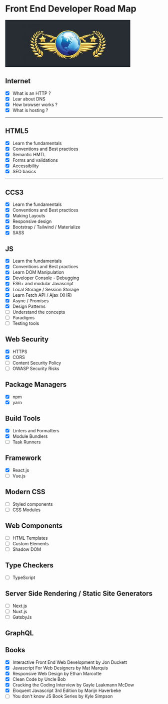 # Front End Developer Road Map

![Global ELite](./road_to_global.jpg)

## Internet

- [x] What is an HTTP ?
- [x] Lear about DNS
- [x] How browser works ?
- [x] What is hosting ?

---

## HTML5

- [x] Learn the fundamentals
- [x] Conventions and Best practices
- [x] Semantic HMTL
- [x] Forms and validations
- [x] Accessibility
- [x] SEO basics

---

## CCS3

- [x] Learn the fundamentals
- [x] Conventions and Best practices
- [x] Making Layouts
- [x] Responsive design
- [x] Bootstrap / Tailwind / Materialize
- [x] SASS

## JS

- [x] Learn the fundamentals
- [x] Conventions and Best practices
- [x] Learn DOM Manipulation
- [x] Developer Console - Debugging
- [x] ES6+ and modular Javascript
- [x] Local Storage / Session Storage
- [x] Learn Fetch API / Ajax (XHR)
- [x] Async / Promises
- [x] Design Patterns
- [ ] Understand the concepts
- [ ] Paradigms
- [ ] Testing tools

## Web Security

- [x] HTTPS
- [x] CORS
- [ ] Content Security Policy
- [ ] OWASP Security Risks

## Package Managers

- [x] npm
- [x] yarn

## Build Tools

- [x] Linters and Formatters
- [x] Module Bundlers
- [ ] Task Runners

## Framework

- [x] React.js
- [ ] Vue.js

## Modern CSS

- [ ] Styled components
- [ ] CSS Modules

## Web Components

- [ ] HTML Templates
- [ ] Custom Elements
- [ ] Shadow DOM

## Type Checkers

- [ ] TypeScript

## Server Side Rendering / Static Site Generators

- [ ] Next.js
- [ ] Nuxt.js
- [ ] GatsbyJs

## GraphQL

## Books

- [x] Interactive Front End Web Development by Jon Duckett
- [x] Javascript For Web Designers by Mat Marquis
- [x] Responsive Web Design by Ethan Marcotte
- [x] Clean Code by Uncle Bob
- [x] Cracking the Coding Interview by Gayle Laakmann McDow
- [x] Eloquent Javascript 3rd Edition by Marijn Haverbeke
- [ ] You don't know JS Book Series by Kyle Simpson
